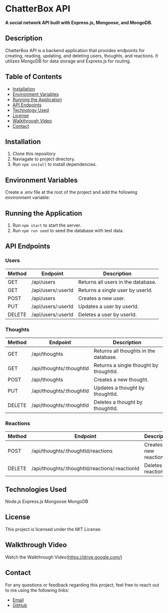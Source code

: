 # ChatterBox API

**A social network API built with Express.js, Mongoose, and MongoDB.**

## Description
ChatterBox API is a backend application that provides endpoints for creating, reading, updating, and deleting users, thoughts, and reactions. It utilizes MongoDB for data storage and Express.js for routing.

## Table of Contents
* [Installation](#installation)
* [Environment Variables](#environment-variables)
* [Running the Application](#running-the-application)
* [API Endpoints](#contributing)
* [Technology Used](#technologies-used)
* [License](#license)
* [Walkthrough Video](#questions)
* [Contact](#contact)


## Installation
1. Clone this repository
2. Naviagate to project directory.
3. Run `npm install` to install dependencies.

## Environment Variables
Create a .env file at the root of the project and add the following environment variable:

## Running the Application
1. Run `npm start` to start the server.
2. Run `npm run seed` to seed the database with test data.

## API Endpoints
### Users
| Method | Endpoint | Description |
| --- | --- | --- |
| GET | /api/users | Returns all users in the database. |
| GET | /api/users/:userId | Returns a single user by userId. |
| POST | /api/users | Creates a new user. |
| PUT | /api/users/:userId | Updates a user by userId. |
| DELETE | /api/users/:userId | Deletes a user by userId. |
### Thoughts
| Method | Endpoint | Description |
| --- | --- | --- |
| GET | /api/thoughts | Returns all thoughts in the database. |
| GET | /api/thoughts/:thoughtId | Returns a single thought by thoughtId.
| POST | /api/thoughts | Creates a new thought. |
| PUT | /api/thoughts/:thoughtId | Updates a thought by thoughtId. |
| DELETE | /api/thoughts/:thoughtId | Deletes a thought by thoughtId. |
### Reactions
| Method | Endpoint | Description |
| --- | --- | --- |
| POST | /api/thoughts/:thoughtId/reactions | Creates a new reaction. |
| DELETE | /api/thoughts/:thoughtId/reactions/:reactionId | Deletes a reaction

## Technologies Used
Node.js
Express.js
Mongoose
MongoDB

## License
This project is licensed under the MIT License.

## Walkthrough Video
Watch the Walkthrough Video(https://drive.google.com/)    

## Contact
For any questions or feedback regarding this project, feel free to reach out to me using the following links:

- [Email](mailto:natalie.clinton@hotmail.com)
- [GitHub](https://github.com/NatalieClinton)